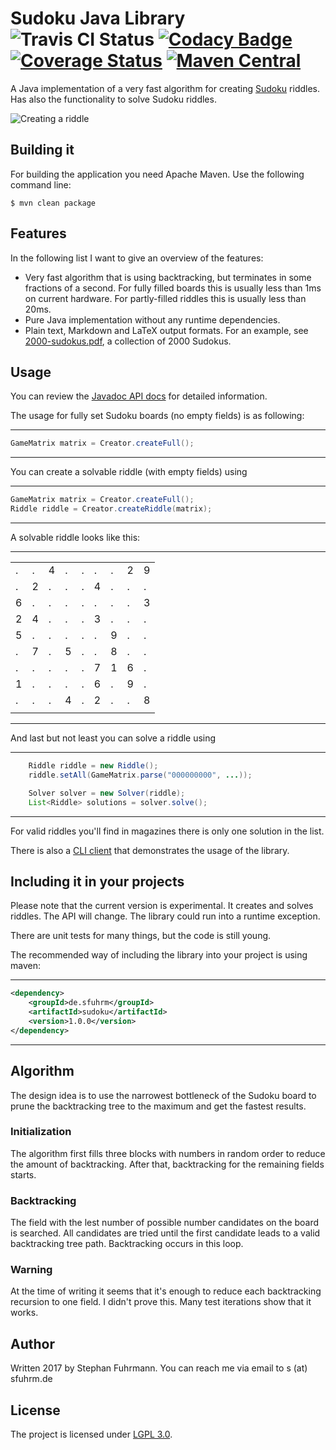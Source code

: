 # Sudoku Java Library ![Travis CI Status](https://travis-ci.org/sfuhrm/sudoku.svg?branch=master) [![Codacy Badge](https://api.codacy.com/project/badge/Grade/8b4f8ac857734c14954d792131b26c85)](https://www.codacy.com/app/sfuhrm/sudoku?utm_source=github.com&amp;utm_medium=referral&amp;utm_content=sfuhrm/sudoku&amp;utm_campaign=Badge_Grade) [![Coverage Status](https://coveralls.io/repos/github/sfuhrm/sudoku/badge.svg)](https://coveralls.io/github/sfuhrm/sudoku) [![Maven Central](https://maven-badges.herokuapp.com/maven-central/de.sfuhrm/sudoku/badge.svg)](https://maven-badges.herokuapp.com/maven-central/de.sfuhrm/sudoku) 

A Java implementation of a very fast algorithm for creating [Sudoku](https://en.wikipedia.org/wiki/Sudoku) riddles.
Has also the functionality to solve Sudoku riddles.

![Creating a riddle](http://sfuhrm.de/wp-content/uploads/2017/11/Sudoku-Create-Riddle-SF-1.gif
 "Creating a riddle")

## Building it

For building the application you need Apache Maven.
Use the following command line:

    $ mvn clean package

## Features

In the following list I want to give an overview of the features:

* Very fast algorithm that is using backtracking, but terminates in some fractions of a second. For fully filled boards this is usually less than 1ms on current hardware. For partly-filled riddles this is usually less than 20ms.
* Pure Java implementation without any runtime dependencies.
* Plain text, Markdown and LaTeX output formats. For an example, see [2000-sudokus.pdf](https://github.com/sfuhrm/sudoku/releases/download/v0.1.3/2000-sudokus.pdf), a collection of 2000 Sudokus.

## Usage

You can review the [Javadoc API docs](http://api.sfuhrm.de/sudoku/) for
detailed information.

The usage for fully set Sudoku boards (no empty fields) is as following:

---------------------------------------

```java
GameMatrix matrix = Creator.createFull();
```

---------------------------------------

You can create a solvable riddle (with empty fields) using

---------------------------------------

```java
GameMatrix matrix = Creator.createFull();
Riddle riddle = Creator.createRiddle(matrix);
```

---------------------------------------

A solvable riddle looks like this:

---------------------------------------
|  |  |  |  |  |  |  |  |  |
|---|---|---|---|---|---|---|---|---|
| . | . | 4 | . | . | . | . | 2 | 9 |
| . | 2 | . | . | . | 4 | . | . | . |
| 6 | . | . | . | . | . | . | . | 3 |
| 2 | 4 | . | . | . | 3 | . | . | . |
| 5 | . | . | . | . | . | 9 | . | . |
| . | 7 | . | 5 | . | . | 8 | . | . |
| . | . | . | . | . | 7 | 1 | 6 | . |
| 1 | . | . | . | . | 6 | . | 9 | . |
| . | . | . | 4 | . | 2 | . | . | 8 |
|  |  |  |  |  |  |  |  |  |
---------------------------------------

And last but not least you can solve a riddle using

---------------------------------------

```java
    Riddle riddle = new Riddle();
    riddle.setAll(GameMatrix.parse("000000000", ...));

    Solver solver = new Solver(riddle);
    List<Riddle> solutions = solver.solve();
```

---------------------------------------

For valid riddles you'll find in magazines there is only one solution in the list.

There is also a [CLI client](sudoku-client) that demonstrates the usage of the library.

## Including it in your projects

Please note that the current version is experimental. It creates and solves riddles. The API will change.
The library could run into a runtime exception.

There are unit tests for many things, but the code is still young.

The recommended way of including the library into your project is using maven:

---------------------------------------

```xml
<dependency>
    <groupId>de.sfuhrm</groupId>
    <artifactId>sudoku</artifactId>
    <version>1.0.0</version>
</dependency>
```

---------------------------------------

## Algorithm

The design idea is to use the narrowest bottleneck of the Sudoku board to prune the backtracking
tree to the maximum and get the fastest results.

### Initialization

The algorithm first fills three blocks with numbers in random order to reduce the amount of backtracking.
After that, backtracking for the remaining fields starts.

### Backtracking

The field with the lest number of possible number candidates on the board is searched. 
All candidates are tried until the first candidate leads to a valid backtracking tree path. Backtracking occurs in this loop.

### Warning

At the time of writing it seems that it's enough to reduce each backtracking recursion to one field.
I didn't prove this. Many test iterations show that it works.

## Author

Written 2017 by Stephan Fuhrmann. You can reach me via email to s (at) sfuhrm.de

## License

The project is licensed under [LGPL 3.0](https://www.gnu.org/licenses/lgpl-3.0.en.html).
